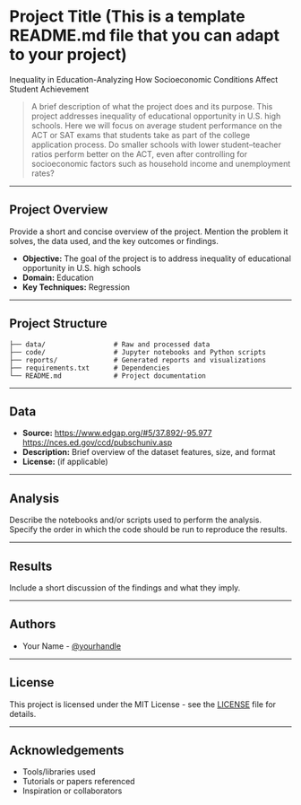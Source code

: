 # Project Title (This is a template README.md file that you can adapt to your project)
Inequality in Education-Analyzing How Socioeconomic Conditions Affect Student Achievement

> A brief description of what the project does and its purpose.
This project addresses inequality of educational opportunity in U.S. high schools. Here we will focus on average student performance on the ACT or SAT exams that students take as part of the college application process.
Do smaller schools with lower student–teacher ratios perform better on the ACT, even after controlling for socioeconomic factors such as household income and unemployment rates?
---

## Project Overview

Provide a short and concise overview of the project. Mention the problem it solves, the data used, and the key outcomes or findings.

- **Objective:** The goal of the project is to address inequality of educational opportunity in U.S. high schools
- **Domain:** Education
- **Key Techniques:** Regression

---

## Project Structure

```
├── data/                 # Raw and processed data
├── code/                 # Jupyter notebooks and Python scripts
├── reports/              # Generated reports and visualizations
├── requirements.txt      # Dependencies
└── README.md             # Project documentation
```

---

## Data

- **Source:** https://www.edgap.org/#5/37.892/-95.977
https://nces.ed.gov/ccd/pubschuniv.asp
- **Description:** Brief overview of the dataset features, size, and format
- **License:** (if applicable)

---

## Analysis

Describe the notebooks and/or scripts used to perform the analysis. Specify the order in which the code should be run to reproduce the results.

---

## Results

Include a short discussion of the findings and what they imply.

---

## Authors

- Your Name - [@yourhandle](https://github.com/yourhandle)

---

## License

This project is licensed under the MIT License - see the [LICENSE](LICENSE) file for details.

---

## Acknowledgements

- Tools/libraries used
- Tutorials or papers referenced
- Inspiration or collaborators
